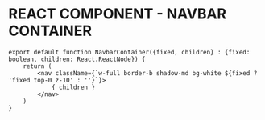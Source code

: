 # REACT COMPONENT - NAVBAR CONTAINER

```tsx
export default function NavbarContainer({fixed, children} : {fixed: boolean, children: React.ReactNode}) {
    return (
        <nav className={`w-full border-b shadow-md bg-white ${fixed ? 'fixed top-0 z-10' : ''}`}>
            { children }
        </nav>
    )
}
```